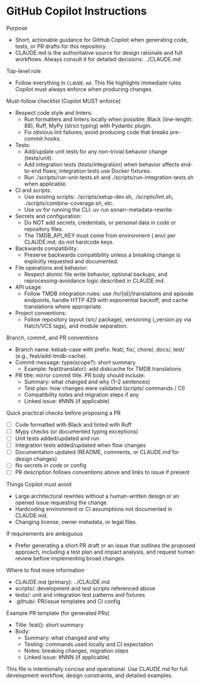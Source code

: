 # GitHub Copilot Instructions

Purpose
- Short, actionable guidance for GitHub Copilot when generating code, tests, or PR drafts for this repository.
- CLAUDE.md is the authoritative source for design rationale and full workflows. Always consult it for detailed decisions: ../CLAUDE.md

Top-level rule
- Follow everything in `CLAUDE.md`. This file highlights immediate rules Copilot must always enforce when producing changes.

Must-follow checklist (Copilot MUST enforce)
- Respect code style and linters:
  - Run formatters and linters locally when possible: Black (line-length: 88), Ruff, MyPy (strict typing) with Pydantic plugin.
  - Fix obvious lint failures; avoid producing code that breaks pre-commit hooks.
- Tests:
  - Add/update unit tests for any non-trivial behavior change (tests/unit).
  - Add integration tests (tests/integration) when behavior affects end-to-end flows; integration tests use Docker fixtures.
  - Run ./scripts/run-unit-tests.sh and ./scripts/run-integration-tests.sh when applicable.
- CI and scripts:
  - Use existing scripts: ./scripts/setup-dev.sh, ./scripts/lint.sh, ./scripts/combine-coverage.sh, etc.
  - Use uv for running the CLI: uv run sonarr-metadata-rewrite
- Secrets and configuration:
  - Do NOT add secrets, credentials, or personal data in code or repository files.
  - The TMDB_API_KEY must come from environment (.env) per CLAUDE.md; do not hardcode keys.
- Backwards compatibility:
  - Preserve backwards compatibility unless a breaking change is explicitly requested and documented.
- File operations and behavior:
  - Respect atomic file write behavior, optional backups, and reprocessing-avoidance logic described in CLAUDE.md.
- API usage:
  - Follow TMDB integration rules: use /tv/{id}/translations and episode endpoints, handle HTTP 429 with exponential backoff, and cache translations where appropriate.
- Project conventions:
  - Follow repository layout (src/ package), versioning (_version.py via Hatch/VCS tags), and module separation.

Branch, commit, and PR conventions
- Branch name: kebab-case with prefix: feat/, fix/, chore/, docs/, test/ (e.g., feat/add-tmdb-cache).
- Commit message: type(scope?): short summary
  - Example: feat(translator): add diskcache for TMDB translations
- PR title: mirror commit title. PR body should include:
  - Summary: what changed and why (1–2 sentences)
  - Test plan: how changes were validated (scripts/ commands / CI)
  - Compatibility notes and migration steps if any
  - Linked issue: #NNN (if applicable)

Quick practical checks before proposing a PR
- [ ] Code formatted with Black and linted with Ruff
- [ ] Mypy checks (or documented typing exceptions)
- [ ] Unit tests added/updated and run
- [ ] Integration tests added/updated when flow changes
- [ ] Documentation updated (README, comments, or CLAUDE.md for design changes)
- [ ] No secrets in code or config
- [ ] PR description follows conventions above and links to issue if present

Things Copilot must avoid
- Large architectural rewrites without a human-written design or an opened issue requesting the change.
- Hardcoding environment or CI assumptions not documented in CLAUDE.md.
- Changing license, owner metadata, or legal files.

If requirements are ambiguous
- Prefer generating a short PR draft or an issue that outlines the proposed approach, including a test plan and impact analysis, and request human review before implementing broad changes.

Where to find more information
- CLAUDE.md (primary): ../CLAUDE.md
- scripts/: development and test scripts referenced above
- tests/: unit and integration test patterns and fixtures
- .github/: PR/issue templates and CI config

Example PR template (for generated PRs)
- Title: feat(<scope>): short summary
- Body:
  - Summary: what changed and why
  - Testing: commands used locally and CI expectation
  - Notes: breaking changes, migration steps
  - Linked issue: #NNN (if applicable)

This file is intentionally concise and operational. Use CLAUDE.md for full development workflow, design constraints, and detailed examples.
